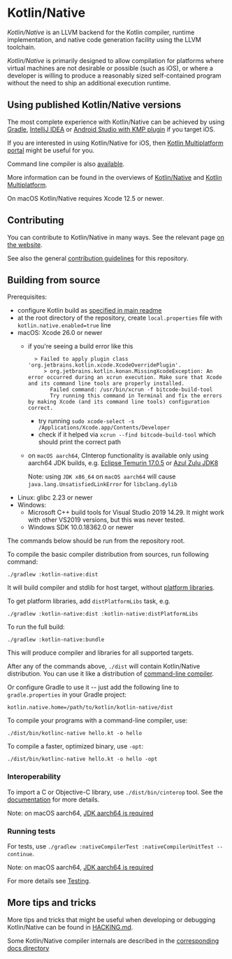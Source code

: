 # Kotlin/Native  #

_Kotlin/Native_ is an LLVM backend for the Kotlin compiler, runtime
implementation, and native code generation facility using the LLVM toolchain.

 _Kotlin/Native_ is primarily designed to allow compilation for platforms where
virtual machines are not desirable or possible (such as iOS),
or where a developer is willing to produce a reasonably sized self-contained program
without the need to ship an additional execution runtime.

## Using published Kotlin/Native versions

The most complete experience with Kotlin/Native can be achieved by using
[Gradle](https://kotlinlang.org/docs/native-gradle.html),
[IntelliJ IDEA](https://kotlinlang.org/docs/native-get-started.html) or
[Android Studio with KMP plugin](https://kotlinlang.org/docs/mobile/create-first-app.html)
if you target iOS.

If you are interested in using Kotlin/Native for iOS, then
[Kotlin Multiplatform portal](https://www.jetbrains.com/kotlin-multiplatform/)
might be useful for you.

Command line compiler is also
[available](https://kotlinlang.org/docs/native-command-line-compiler.html).

More information can be found in the overviews of
[Kotlin/Native](https://kotlinlang.org/docs/native-overview.html)
and [Kotlin Multiplatform](https://kotlinlang.org/docs/multiplatform.html).

On macOS Kotlin/Native requires Xcode 12.5 or newer.

## Contributing

You can contribute to Kotlin/Native in many ways.
See the relevant page [on the website](https://kotlinlang.org/docs/contribute.html).

See also the general [contribution guidelines](../docs/contributing.md) for this repository.

## Building from source

Prerequisites:
*   configure Kotlin build as [specified in main readme](../ReadMe.md#build-environment-requirements)
*   at the root directory of the repository,
    create `local.properties` file with `kotlin.native.enabled=true` line
*   macOS: Xcode 26.0 or newer
    * if you're seeing a build error like this
      
            > Failed to apply plugin class 'org.jetbrains.kotlin.xcode.XcodeOverridePlugin'.
               > org.jetbrains.kotlin.konan.MissingXcodeException: An error occurred during an xcrun execution. Make sure that Xcode and its command line tools are properly installed.
                 Failed command: /usr/bin/xcrun -f bitcode-build-tool
                 Try running this command in Terminal and fix the errors by making Xcode (and its command line tools) configuration correct.
            
      * try running `sudo xcode-select -s /Applications/Xcode.app/Contents/Developer`
      * check if it helped via `xcrun --find bitcode-build-tool` which should print the correct path

    * on `macOS aarch64`, CInterop functionality is available only using aarch64 JDK builds, e.g.
[Eclipse Temurin 17.0.5](https://github.com/adoptium/temurin17-binaries/releases) or
[Azul Zulu JDK8](https://www.azul.com/downloads/?version=java-8-lts&os=macos&architecture=arm-64-bit&package=jdk)

      Note: using `JDK x86_64` on `macOS aarch64` will cause `java.lang.UnsatisfiedLinkError` for `libclang.dylib`
*   Linux: glibc 2.23 or newer
*   Windows:
    * Microsoft C++ build tools for Visual Studio 2019 14.29.
      It might work with other VS2019 versions, but this was never tested.
    * Windows SDK 10.0.18362.0 or newer

The commands below should be run from the repository root.

To compile the basic compiler distribution from sources, run following command:

    ./gradlew :kotlin-native:dist

It will build compiler and stdlib for host target, without
[platform libraries](https://kotlinlang.org/docs/native-platform-libs.html).

To get platform libraries, add `distPlatformLibs` task, e.g.

    ./gradlew :kotlin-native:dist :kotlin-native:distPlatformLibs

To run the full build:

    ./gradlew :kotlin-native:bundle

This will produce compiler and libraries for all supported targets.

After any of the commands above, `./dist` will contain Kotlin/Native distribution.
You can use it like a distribution of
[command-line compiler](https://kotlinlang.org/docs/native-command-line-compiler.html).

Or configure Gradle to use it -- just add the following line to
`gradle.properties` in your Gradle project:

    kotlin.native.home=/path/to/kotlin/kotlin-native/dist

To compile your programs with a command-line compiler, use:

	./dist/bin/kotlinc-native hello.kt -o hello

To compile a faster, optimized binary, use `-opt`:

	./dist/bin/kotlinc-native hello.kt -o hello -opt

### Interoperability

To import a C or Objective-C library, use `./dist/bin/cinterop` tool.
See the [documentation](https://kotlinlang.org/docs/native-c-interop.html) for more details.

Note: on macOS aarch64, [JDK aarch64 is required](./README.md#building-from-source)


### Running tests

For tests, use `./gradlew :nativeCompilerTest :nativeCompilerUnitTest --continue`.

Note: on macOS aarch64, [JDK aarch64 is required](./README.md#building-from-source)

For more details see [Testing](HACKING.md#Testing).

## More tips and tricks

More tips and tricks that might be useful when developing or debugging Kotlin/Native
can be found in [HACKING.md](HACKING.md).

Some Kotlin/Native compiler internals are described in the [corresponding docs directory](../docs/native)  
